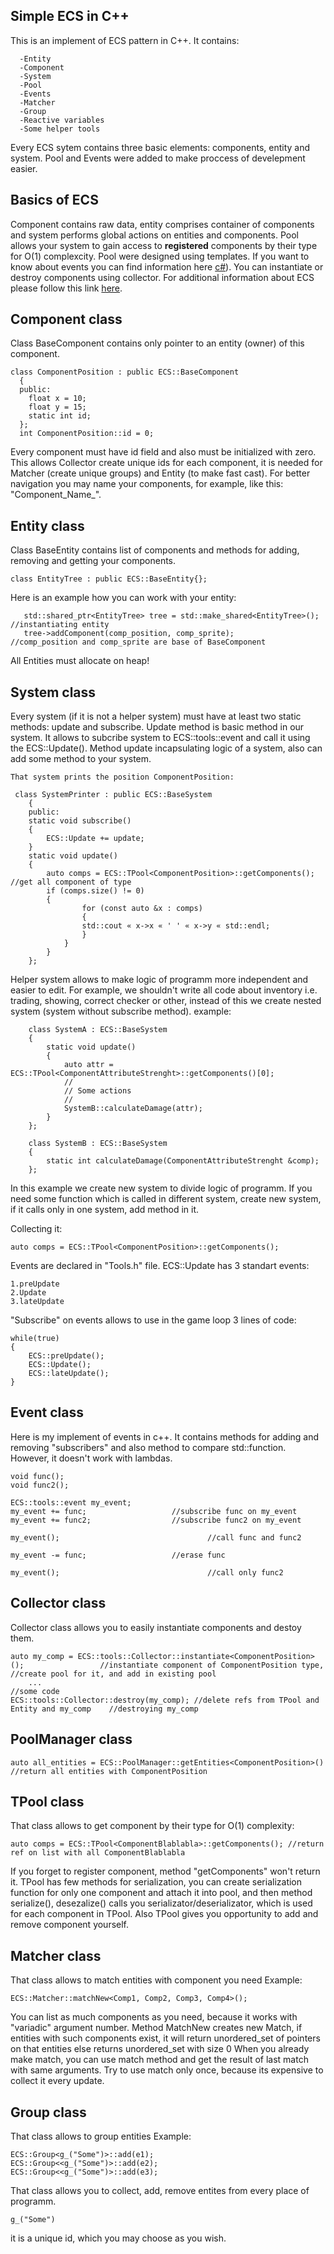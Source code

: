 ##  Simple ECS in C++
  This is an implement of ECS pattern in C++. It contains:
  
      -Entity
      -Component
      -System
      -Pool
      -Events
      -Matcher
      -Group
      -Reactive variables
      -Some helper tools

  Every ECS sytem contains three basic elements: components, entity and system.
  Pool and Events were added to make proccess of develepment easier.
	
##  Basics of ECS
 Component contains raw data, entity comprises container of components and system performs global actions on entities and components. 
	Pool allows your system to gain access to **registered** components by their type for O(1) complexcity. Pool were designed using templates. 
	If you want to know about events you can find information here [c#](https://msdn.microsoft.com/en-us/library/awbftdfh.aspx)). 
	You can instantiate or destroy components using collector.
	For additional information about ECS please follow this link [here](https://en.wikipedia.org/wiki/Entity–component–system).
	
##  Component class
Class BaseComponent contains only pointer to an entity (owner) of this component.

    class ComponentPosition : public ECS::BaseComponent
	  {
	  public:
		float x = 10;
		float y = 15;
		static int id;
	  };
	  int ComponentPosition::id = 0;

 Every component must have id field and also must be initialized with zero. This allows Collector create unique ids for each component, it is needed for Matcher (create unique groups) and Entity (to make fast cast).
 For better navigation you may name your components, for example, like this: "Component_Name_".

##  Entity class
Class BaseEntity contains list of components and methods for adding, removing and getting your components.
    
    class EntityTree : public ECS::BaseEntity{};
    
  Here is an example how you can work with your entity:
	
       std::shared_ptr<EntityTree> tree = std::make_shared<EntityTree>();	//instantiating entity
       tree->addComponent(comp_position, comp_sprite);										//comp_position and comp_sprite are base of BaseComponent
       
All Entities must allocate on heap!

##  System class
  Every system (if it is not a helper system) must have at least two static methods: update and subscribe.
  Update method is basic method in our system. It allows to subcribe system to ECS::tools::event and call it using the  ECS::Update(). Method update incapsulating logic of a system, also can add some method to your system.
	
	That system prints the position ComponentPosition:
	
   	 class SystemPrinter : public ECS::BaseSystem
		{	
		public:
		static void subscribe()
		{
			ECS::Update += update;
		}
		static void update()
		{
			auto comps = ECS::TPool<ComponentPosition>::getComponents(); //get all component of type
			if (comps.size() != 0)
			{
					for (const auto &x : comps)
					{
					std::cout « x->x « ' ' « x->y « std::endl;
					}
				}
			}
		};
        
Helper system allows to make logic of programm more independent and easier to edit. For example, we shouldn't write all code about inventory i.e. trading, showing, correct checker or other, instead of this we create nested system (system without subscribe method).
example:

		class SystemA : ECS::BaseSystem
		{
			static void update()
			{
				auto attr = ECS::TPool<ComponentAttributeStrenght>::getComponents()[0];
				//
		 		// Some actions
		 		//
				SystemB::calculateDamage(attr); 
			}
		};

		class SystemB : ECS::BaseSystem
		{
			static int calculateDamage(ComponentAttributeStrenght &comp);
		};
    

In this example we create new system to divide logic of programm. If you need some function which is called in different system, create new system, if it calls only in one system, add method in it.


Collecting it:
  
  	auto comps = ECS::TPool<ComponentPosition>::getComponents();
  
Events are declared in "Tools.h" file. ECS::Update has 3 standart events:

    1.preUpdate
    2.Update
    3.lateUpdate
  
"Subscribe" on events allows to use in the game loop 3 lines of code:
    
    while(true)
    {
        ECS::preUpdate();
        ECS::Update();
        ECS::lateUpdate();
    }
    
##  Event class
Here is my implement of events in c++. It contains methods for adding and removing "subscribers" and also method to compare std::function. However, it doesn't work with lambdas.
  
    void func();
    void func2();
  
    ECS::tools::event my_event;
    my_event += func; 					//subscribe func on my_event
    my_event += func2; 					//subscribe func2 on my_event
    
    my_event(); 								//call func and func2
    
    my_event -= func; 					//erase func
    
    my_event(); 								//call only func2

##  Collector class
Collector class allows you to easily instantiate components and destoy them.

    auto my_comp = ECS::tools::Collector::instantiate<ComponentPosition>(); 				//instantiate component of ComponentPosition type, 		 																																									//create pool for it, and add in existing pool
		...																																							//some code
    ECS::tools::Collector::destroy(my_comp); //delete refs from TPool and Entity and my_comp	//destroying my_comp

##  PoolManager class

	auto all_entities = ECS::PoolManager::getEntities<ComponentPosition>() //return all entities with ComponentPosition

##  TPool class
That class allows to get component by their type for O(1) complexity:
  
    auto comps = ECS::TPool<ComponentBlablabla>::getComponents(); //return ref on list with all ComponentBlablabla
  
If you forget to register component, method "getComponents" won't return it.
TPool has few methods for serialization, you can create serialization function for only one component and attach it into pool, and then method serialize(), desezalize() calls you serializator/deserializator, which is used for each component in TPool.
Also TPool gives you opportunity to add and remove component yourself.

##  Matcher class
That class allows to match entities with component you need
Example:
	
	ECS::Matcher::matchNew<Comp1, Comp2, Comp3, Comp4>();
	
You can list as much components as you need, because it works with "variadic" argument number.
Method MatchNew creates new Match, if entities with such components exist, it will return unordered_set 
of pointers on that entities else returns unordered_set with size 0
When you already make match, you can use match method and get the result of last match with same arguments.
Try to use match only once, because its expensive to collect it every update.

##  Group class
That class allows to group entities
Example: 

	ECS::Group<g_("Some")>::add(e1);
	ECS::Group<<g_("Some")>::add(e2);
	ECS::Group<<g_("Some")>::add(e3);
	
That class allows you to collect, add, remove entites from every place of programm. 

	g_("Some") 

it is a unique id, which you may choose as you wish.

